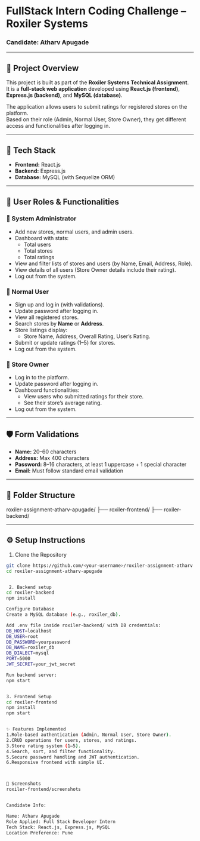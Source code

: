# FullStack Intern Coding Challenge – Roxiler Systems
### Candidate: Atharv Apugade

---

## 📌 Project Overview
This project is built as part of the **Roxiler Systems Technical Assignment**.  
It is a **full-stack web application** developed using **React.js (frontend)**, **Express.js (backend)**, and **MySQL (database)**.  

The application allows users to submit ratings for registered stores on the platform.  
Based on their role (Admin, Normal User, Store Owner), they get different access and functionalities after logging in.

---

## 🚀 Tech Stack
- **Frontend:** React.js  
- **Backend:** Express.js  
- **Database:** MySQL (with Sequelize ORM)  
   

---

## 👥 User Roles & Functionalities

### 🔹 System Administrator
- Add new stores, normal users, and admin users.  
- Dashboard with stats:  
  - Total users  
  - Total stores  
  - Total ratings  
- View and filter lists of stores and users (by Name, Email, Address, Role).  
- View details of all users (Store Owner details include their rating).  
- Log out from the system.  

### 🔹 Normal User
- Sign up and log in (with validations).  
- Update password after logging in.  
- View all registered stores.  
- Search stores by **Name** or **Address**.  
- Store listings display:  
  - Store Name, Address, Overall Rating, User’s Rating.  
- Submit or update ratings (1–5) for stores.  
- Log out from the system.  

### 🔹 Store Owner
- Log in to the platform.  
- Update password after logging in.  
- Dashboard functionalities:  
  - View users who submitted ratings for their store.  
  - See their store’s average rating.  
- Log out from the system.  

---

## 🛡️ Form Validations
- **Name:** 20–60 characters  
- **Address:** Max 400 characters  
- **Password:** 8–16 characters, at least 1 uppercase + 1 special character  
- **Email:** Must follow standard email validation  

---

## 📂 Folder Structure
roxiler-assignment-atharv-apugade/
├── roxiler-frontend/ 
├── roxiler-backend/ 



---

## ⚙️ Setup Instructions

 1. Clone the Repository
```bash
git clone https://github.com/<your-username>/roxiler-assignment-atharv.git
cd roxiler-assignment-atharv-apugade


 2. Backend setup
cd roxiler-backend
npm install

Configure Database
Create a MySQL database (e.g., roxiler_db).

Add .env file inside roxiler-backend/ with DB credentials:
DB_HOST=localhost
DB_USER=root
DB_PASSWORD=yourpassword
DB_NAME=roxiler_db
DB_DIALECT=mysql
PORT=5000
JWT_SECRET=your_jwt_secret

Run backend server:
npm start


3. Frontend Setup
cd roxiler-frontend
npm install
npm start


✨ Features Implemented
1.Role-based authentication (Admin, Normal User, Store Owner).
2.CRUD operations for users, stores, and ratings.
3.Store rating system (1–5).
4.Search, sort, and filter functionality.
5.Secure password handling and JWT authentication.
6.Responsive frontend with simple UI.



📸 Screenshots
roxiler-frontend/screenshots


Candidate Info:

Name: Atharv Apugade
Role Applied: Full Stack Developer Intern
Tech Stack: React.js, Express.js, MySQL
Location Preference: Pune
